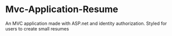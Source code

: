 # Mvc-Application-Resume
An MVC application made with ASP.net and identity authorization. Styled for users to create small resumes 
